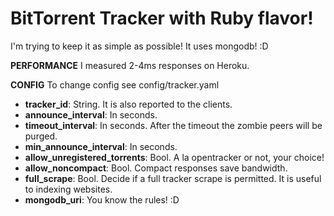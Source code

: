 # BitTorrent Tracker with Ruby flavor!
I'm trying to keep it as simple as possible!
It uses mongodb! :D

__PERFORMANCE__
I measured 2-4ms responses on Heroku.

__CONFIG__
To change config see config/tracker.yaml

* **tracker_id**: String. It is also reported to the clients.
* **announce_interval**: In seconds.
* **timeout_interval**: In seconds. After the timeout the zombie peers will be purged.
* **min_announce_interval**: In seconds.
* **allow_unregistered_torrents**: Bool. A la opentracker or not, your choice!
* **allow_noncompact**: Bool. Compact responses save bandwidth.
* **full_scrape**: Bool. Decide if a full tracker scrape is permitted. It is useful to indexing websites.
* **mongodb_uri**: You know the rules! :D